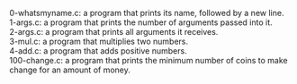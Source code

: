 0-whatsmyname.c: a program that prints its name, followed by a new line.
<br>1-args.c: a program that prints the number of arguments passed into it.
<br>2-args.c: a program that prints all arguments it receives.
<br>3-mul.c: a program that multiplies two numbers.
<br>4-add.c: a program that adds positive numbers.
<br>100-change.c: a program that prints the minimum number of coins to make change for an amount of money.
